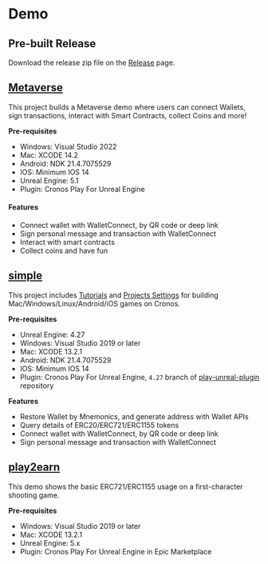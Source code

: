 # Demo

## Pre-built Release

Download the release zip file on the [Release](https://github.com/cronos-labs/play-unreal-demo/releases) page.

## [Metaverse](https://github.com/cronos-labs/play-unreal-demo/tree/main/Metaverse)

This project builds a Metaverse demo where users can connect Wallets, sign transactions, interact with Smart Contracts, collect Coins and more!

**Pre-requisites**

* Windows: Visual Studio 2022
* Mac: XCODE 14.2
* Android: NDK 21.4.7075529
* IOS: Minimum IOS 14
* Unreal Engine: 5.1
* Plugin: Cronos Play For Unreal Engine

#### Features

* Connect wallet with WalletConnect, by QR code or deep link
* Sign personal message and transaction with WalletConnect
* Interact with smart contracts
* Collect coins and have fun&#x20;



## [simple](https://github.com/cronos-labs/play-unreal-demo/tree/main/simple)

This project includes [Tutorials](https://github.com/cronos-labs/play-unreal-demo/tree/main/simple/Content/Tutorials) and [Projects Settings](https://github.com/cronos-labs/play-unreal-demo/tree/main/simple/Config) for building Mac/Windows/Linux/Android/iOS games on Cronos.

**Pre-requisites**

* Unreal Engine: 4.27
* Windows: Visual Studio 2019 or later
* Mac: XCODE 13.2.1
* Android: NDK 21.4.7075529
* IOS: Minimum IOS 14
* Plugin: Cronos Play For Unreal Engine, `4.27` branch of [play-unreal-plugin](https://github.com/cronos-labs/play-unreal-plugin/issues/new) repository

**Features**

* Restore Wallet by Mnemonics, and generate address with Wallet APIs
* Query details of ERC20/ERC721/ERC1155 tokens
* Connect wallet with WalletConnect, by QR code or deep link
* Sign personal message and transaction with WalletConnect

## [play2earn](https://github.com/cronos-labs/play-unreal-demo/tree/main/play2earn)

This demo shows the basic ERC721/ERC1155 usage on a first-character shooting game.

**Pre-requisites**

* Windows: Visual Studio 2019 or later
* Mac: XCODE 13.2.1
* Unreal Engine: 5.x
* Plugin: Cronos Play For Unreal Engine in Epic Marketplace



&#x20;

